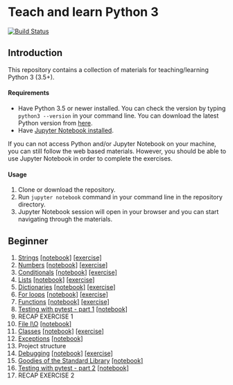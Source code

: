 # Teach and learn Python 3

[![Build Status](https://travis-ci.org/jerry-git/learn-python3.svg?branch=master)](https://travis-ci.org/jerry-git/learn-python3)

## Introduction

This repository contains a collection of materials for teaching/learning Python 3 (3.5+).

#### Requirements
* Have Python 3.5 or newer installed. You can check the version by typing `python3 --version` in your command line. You can download the latest Python version from [here](https://www.python.org/downloads/).
* Have [Jupyter Notebook installed](http://jupyter.readthedocs.io/en/latest/install.html).

If you can not access Python and/or Jupyter Notebook on your machine, you can still follow the web based materials. However, you should be able to use Jupyter Notebook in order to complete the exercises.

#### Usage

1. Clone or download the repository.
2. Run `jupyter notebook` command in your command line in the repository directory.
3. Jupyter Notebook session will open in your browser and you can start navigating through the materials.


## Beginner
1. [Strings](http://htmlpreview.github.com/?https://github.com/jerry-git/learn-python3/blob/master/notebooks/beginner/html/strings.html) [[notebook]](https://github.com/jerry-git/learn-python3/blob/master/notebooks/beginner/strings.ipynb) [[exercise]](https://github.com/jerry-git/learn-python3/blob/master/notebooks/beginner/exercises/strings_exercise.ipynb)
1. [Numbers](http://htmlpreview.github.com/?https://github.com/jerry-git/learn-python3/blob/master/notebooks/beginner/html/numbers.html) [[notebook]](https://github.com/jerry-git/learn-python3/blob/master/notebooks/beginner/numbers.ipynb) [[exercise]](https://github.com/jerry-git/learn-python3/blob/master/notebooks/beginner/exercises/numbers_exercise.ipynb)
1. [Conditionals](http://htmlpreview.github.com/?https://github.com/jerry-git/learn-python3/blob/master/notebooks/beginner/html/conditionals.html) [[notebook]](https://github.com/jerry-git/learn-python3/blob/master/notebooks/beginner/conditionals.ipynb) [[exercise]](https://github.com/jerry-git/learn-python3/blob/master/notebooks/beginner/exercises/conditionals_exercise.ipynb)
1. [Lists](http://htmlpreview.github.com/?https://github.com/jerry-git/learn-python3/blob/master/notebooks/beginner/html/lists.html) [[notebook]](https://github.com/jerry-git/learn-python3/blob/master/notebooks/beginner/lists.ipynb) [[exercise]](https://github.com/jerry-git/learn-python3/blob/master/notebooks/beginner/exercises/lists_exercise.ipynb)
1. [Dictionaries](http://htmlpreview.github.com/?https://github.com/jerry-git/learn-python3/blob/master/notebooks/beginner/html/dictionaries.html) [[notebook]](https://github.com/jerry-git/learn-python3/blob/master/notebooks/beginner/dictionaries.ipynb) [[exercise]](https://github.com/jerry-git/learn-python3/blob/master/notebooks/beginner/exercises/dictionaries_exercise.ipynb)
1. [For loops](http://htmlpreview.github.com/?https://github.com/jerry-git/learn-python3/blob/master/notebooks/beginner/html/for_loops.html) [[notebook]](https://github.com/jerry-git/learn-python3/blob/master/notebooks/beginner/for_loops.ipynb) [[exercise]](https://github.com/jerry-git/learn-python3/blob/master/notebooks/beginner/exercises/for_loops_exercise.ipynb)
1. [Functions](http://htmlpreview.github.com/?https://github.com/jerry-git/learn-python3/blob/master/notebooks/beginner/html/functions.html) [[notebook]](https://github.com/jerry-git/learn-python3/blob/master/notebooks/beginner/functions.ipynb) [[exercise]](https://github.com/jerry-git/learn-python3/blob/master/notebooks/beginner/exercises/functions_exercise.ipynb)
1. [Testing with pytest - part 1](http://htmlpreview.github.com/?https://github.com/jerry-git/learn-python3/blob/master/notebooks/beginner/html/testing1.html) [[notebook]](https://github.com/jerry-git/learn-python3/blob/master/notebooks/beginner/testing1.ipynb)
1. RECAP EXERCISE 1
1. [File I\O](http://htmlpreview.github.com/?https://github.com/jerry-git/learn-python3/blob/master/notebooks/beginner/html/file_io.html) [[notebook]](https://github.com/jerry-git/learn-python3/blob/master/notebooks/beginner/file_io.ipynb)
1. [Classes](http://htmlpreview.github.com/?https://github.com/jerry-git/learn-python3/blob/master/notebooks/beginner/html/classes.html) [[notebook]](https://github.com/jerry-git/learn-python3/blob/master/notebooks/beginner/classes.ipynb) [[exercise]](https://github.com/jerry-git/learn-python3/blob/master/notebooks/beginner/exercises/classes_exercise.ipynb)
1. [Exceptions](http://htmlpreview.github.com/?https://github.com/jerry-git/learn-python3/blob/master/notebooks/beginner/html/exceptions.html) [[notebook]](https://github.com/jerry-git/learn-python3/blob/master/notebooks/beginner/exceptions.ipynb)
1. Project structure
1. [Debugging](http://htmlpreview.github.com/?https://github.com/jerry-git/learn-python3/blob/master/notebooks/beginner/html/debugging.html) [[notebook]](https://github.com/jerry-git/learn-python3/blob/master/notebooks/beginner/debugging.ipynb) [[exercise]](https://github.com/jerry-git/learn-python3/blob/master/notebooks/beginner/exercises/debugging_exercise.ipynb)
1. [Goodies of the Standard Library](http://htmlpreview.github.com/?https://github.com/jerry-git/learn-python3/blob/master/notebooks/beginner/html/std_lib.html) [[notebook]](https://github.com/jerry-git/learn-python3/blob/master/notebooks/beginner/std_lib.ipynb)
1. [Testing with pytest - part 2](http://htmlpreview.github.com/?https://github.com/jerry-git/learn-python3/blob/master/notebooks/beginner/html/testing2.html) [[notebook]](https://github.com/jerry-git/learn-python3/blob/master/notebooks/beginner/testing2.ipynb)
1. RECAP EXERCISE 2